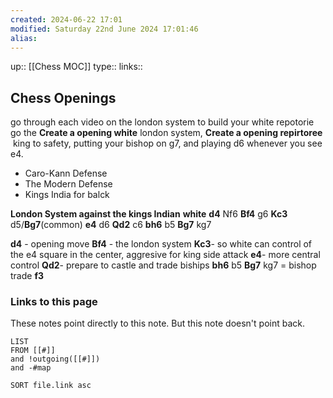 ```yaml
---
created: 2024-06-22 17:01 
modified: Saturday 22nd June 2024 17:01:46
alias: 
---
```

up::   [[Chess MOC]]
type::
links::
## Chess Openings
go through each video on the london system to build your white repotorie
go the 
**Create a opening white**
london system,
**Create a opening repirtoree**  king to safety, putting your bishop on g7, and playing d6 whenever you see e4.
- Caro-Kann Defense
- The Modern Defense
- Kings India for balck

**London System against the kings Indian**
**white**
**d4** Nf6 **Bf4** g6 **Kc3** d5/**Bg7**(common) **e4**  d6 **Qd2** c6 **bh6** b5 **Bg7** kg7

**d4** - opening move
**Bf4** - the london system
**Kc3**- so white can control of the e4 square in the center, aggresive for king side attack
**e4**- more central control
**Qd2**- prepare to castle and trade biships
**bh6** b5 **Bg7** kg7 = bishop trade
 **f3**
### Links to this page
These notes point directly to this note. But this note doesn't point back.
```dataview
LIST
FROM [[#]]
and !outgoing([[#]])
and -#map

SORT file.link asc
```



